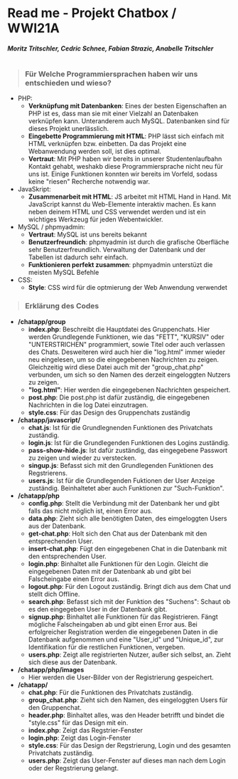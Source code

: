 # Read me - Projekt Chatbox / WWI21A
##### Moritz Tritschler, Cedric Schnee, Fabian Strazic, Anabelle Tritschler
#

>### **Für Welche Programmiersprachen haben wir uns entschieden und wieso?** 

- PHP: 
    - **Verknüpfung mit Datenbanken**: Eines der besten Eigenschaften an PHP ist es, dass man sie mit einer Vielzahl an Datenbaken verknüpfen kann. Unteranderem auch MySQL. Datenbanken sind für dieses Projekt unerlässlich. 
    - **Eingebette Programmierung mit HTML**: PHP lässt sich einfach mit HTML verknüpfen bzw. einbetten. Da das Projekt eine Webanwendung werden soll, ist dies optimal. 
    - **Vertraut**: Mit PHP haben wir bereits in unserer Studentenlaufbahn Kontakt gehabt, weshakb diese Programmiersprache nicht neu für uns ist. Einige Funktionen konnten wir bereits im Vorfeld, sodass keine "riesen" Recherche notwendig war. 
- JavaSkript: 
    - **Zusammenarbeit mit HTML**: JS arbeitet mit HTML Hand in Hand. Mit JavaScript kannst du Web-Elemente interaktiv machen. Es kann neben deinem HTML und CSS verwendet werden und ist ein wichtiges Werkzeug für jeden Webentwickler.
- MySQL / phpmyadmin: 
    - **Vertraut**: MySQL ist uns bereits bekannt 
    - **Benutzerfreundich**: phpmyadmin ist durch die grafische Oberfläche sehr Benutzerfreundlich. Verwaltung der Datenbank und der Tabellen ist dadurch sehr einfach.
    - **Funktionieren perfekt zusammen**: phpmyadmin unterstüzt die meisten MySQL Befehle
- CSS: 
    - **Style**: CSS wird für die optmierung der Web Anwendung verwendet
>### **Erklärung des Codes**
 - **/chatapp/group**
    - **index.php**: Beschreibt die Hauptdatei des Gruppenchats. Hier werden Grundlegende Funktionen, wie das "FETT", "KURSIV" oder "UNTERSTRICHEN" programmiert, sowie Titel oder auch verlassen des Chats. Desweiteren wird auch hier die "log.html" immer wieder neu eingelesen, um so die eingegebenen Nachrichten zu zeigen. Gleichzeitig wird diese Datei auch mit der "group_chat.php" verbunden, um sich so den Namen des derzeit eingeloggten Nutzers zu zeigen.
    - **"log.html"**: Hier werden die eingegebenen Nachrichten gespeichert.
    - **post.php**: Die post.php ist dafür zuständig, die eingegebenen Nachrichten in die log Datei einzutragen.
    - **style.css**: Für das Design des Gruppenchats zuständig
- **/chatapp/javascript/**
    - **chat.js**: Ist für die Grundlegnenden Funktionen des Privatchats zuständig. 
    - **login.js**: Ist für die Grundlegenden Funktionen des Logins zuständig.
    - **pass-show-hide.js**: Ist dafür zuständig, das eingegebene Passwort zu zeigen und wieder zu verstecken. 
    - **singup.js**: Befasst sich mit den Grundlegenden Funktionen des Regstrierens. 
    - **users.js**: Ist für die Grundlegenden Fuktionen der User Anzeige zuständig. Beinhaltetet aber auch Funktionen zur "Such-Funktion".
- **/chatapp/php**
    - **config.php**: Stellt die Verbindung mit der Datenbank her und gibt falls das nicht möglich ist, einen Error aus. 
    - **data.php**: Zieht sich alle benötigten Daten, des eimgeloggten Users aus der Datenbank. 
    - **get-chat.php**: Holt sich den Chat aus der Datenbank mit den entsprechenden User.
    - **insert-chat.php**: Fügt den eingegebenen Chat in die Datenbank mit den entsprechenden User. 
    - **login.php**: Binhaltet alle Funktionen für den Login. Gleicht die eingegebenen Daten mit der Datenbank ab und gibt bei Falscheingabe einen Error aus. 
    - **logout.php**: Für den Logout zuständig. Bringt dich aus dem Chat und stellt dich Offline.
    - **search.php**: Befasst sich mit der Funktion des "Suchens": Schaut ob es den eingegeben User in der Datenbank gibt. 
    - **signup.php**: Binhaltet alle Funktionen für das Registrieren. Fängt mögliche Falscheingaben ab und gibt einen Error aus. Bei erfolgreicher Registration werden die eingegebenen Daten in die Datenbank aufgenommen und eine "User_id" und "Unique_id", zur Identifikation für die restlichen Funktionen, vergeben.
    - **users.php**: Zeigt alle registrierten Nutzer, außer sich selbst, an. Zieht sich diese aus der Datenbank.
- **/chatapp/php/images**
    - Hier werden die User-Bilder von der Registrierung gespeichert. 
- **/chatapp/** 
    - **chat.php**: Für die Funktionen des Privatchats zuständig.
    - **group_chat.php**: Zieht sich den Namen, des eingeloggten Users für den Gruppenchat.
    - **header.php**: Binhaltet alles, was den Header betrifft und bindet die "style.css" für das Design mit ein. 
    - **index.php**: Zeigt das Regstrier-Fenster
    - **login.php**: Zeigt das Login-Fenster
    - **style.css**: Für das Design der Regstrierung, Login und des gesamten Privatchats zuständig.
    - **users.php**: Zeigt das User-Fenster auf dieses man nach dem Login oder der Regstrierung gelangt.


